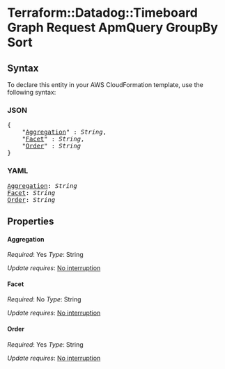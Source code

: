 # Terraform::Datadog::Timeboard Graph Request ApmQuery GroupBy Sort

## Syntax

To declare this entity in your AWS CloudFormation template, use the following syntax:

### JSON

<pre>
{
    "<a href="#aggregation" title="Aggregation">Aggregation</a>" : <i>String</i>,
    "<a href="#facet" title="Facet">Facet</a>" : <i>String</i>,
    "<a href="#order" title="Order">Order</a>" : <i>String</i>
}
</pre>

### YAML

<pre>
<a href="#aggregation" title="Aggregation">Aggregation</a>: <i>String</i>
<a href="#facet" title="Facet">Facet</a>: <i>String</i>
<a href="#order" title="Order">Order</a>: <i>String</i>
</pre>

## Properties

#### Aggregation

_Required_: Yes
_Type_: String

_Update requires_: [No interruption](https://docs.aws.amazon.com/AWSCloudFormation/latest/UserGuide/using-cfn-updating-stacks-update-behaviors.html#update-no-interrupt)

#### Facet

_Required_: No
_Type_: String

_Update requires_: [No interruption](https://docs.aws.amazon.com/AWSCloudFormation/latest/UserGuide/using-cfn-updating-stacks-update-behaviors.html#update-no-interrupt)

#### Order

_Required_: Yes
_Type_: String

_Update requires_: [No interruption](https://docs.aws.amazon.com/AWSCloudFormation/latest/UserGuide/using-cfn-updating-stacks-update-behaviors.html#update-no-interrupt)

